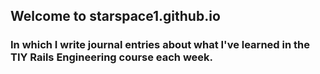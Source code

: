 ## Welcome to starspace1.github.io
### In which I write journal entries about what I've learned in the TIY Rails Engineering course each week.
